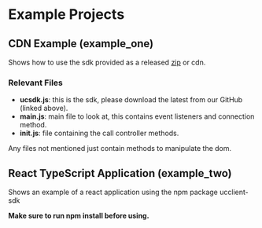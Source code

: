 # Example Projects

## CDN Example (example_one)

Shows how to use the sdk provided as a released [zip](https://github.com/mondago/ucclient-js-sdk/releases/) or cdn.

### Relevant Files

- **ucsdk.js**: this is the sdk, please download the latest from our GitHub (linked above).
- **main.js**: main file to look at, this contains event listeners and connection method.
- **init.js**: file containing the call controller methods.

Any files not mentioned just contain methods to manipulate the dom.

## React TypeScript Application (example_two)

Shows an example of a react application using the npm package ucclient-sdk

**Make sure to run npm install before using.**

